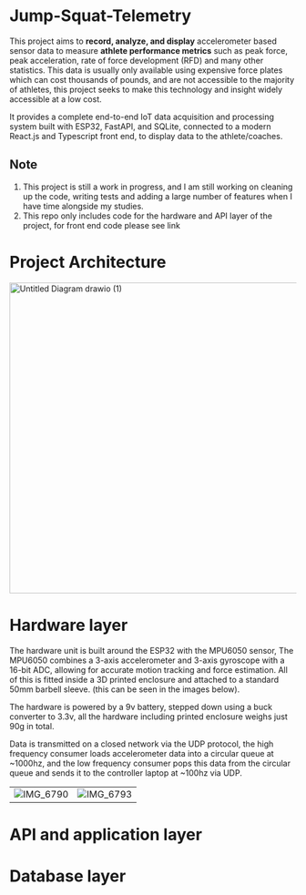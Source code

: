 # Jump-Squat-Telemetry

This project aims to **record, analyze, and display** accelerometer based sensor data to measure **athlete performance metrics** such as peak force, peak acceleration, rate of force development (RFD) and many other statistics. This data is usually only available using expensive force plates which can cost thousands of pounds, and are not accessible to the majority of athletes, this project seeks to make this technology and insight widely accessible at a low cost.

It provides a complete end-to-end IoT data acquisition and processing system built with ESP32, FastAPI, and SQLite, connected to a modern React.js and Typescript front end, to display data to the athlete/coaches.

## Note
1) This project is still a work in progress, and I am still working on cleaning up the code, writing tests and adding a large number of features when I have time alongside my studies.
2) This repo only includes code for the hardware and API layer of the project, for front end code please see link

# Project Architecture

<img width="902" height="546" alt="Untitled Diagram drawio (1)" src="https://github.com/user-attachments/assets/d0c71f60-a540-4ea3-a6f0-b5f089396f0e" />

# Hardware layer

The hardware unit is built around the ESP32 with the MPU6050 sensor, The MPU6050 combines a 3-axis accelerometer and 3-axis gyroscope with a 16-bit ADC, allowing for accurate motion tracking and force estimation. All of this is fitted inside a 3D printed enclosure and attached to a standard 50mm barbell sleeve. (this can be seen in the images below).

The hardware is powered by a 9v battery, stepped down using a buck converter to 3.3v, all the hardware including printed enclosure weighs just 90g in total. 

Data is transmitted on a closed network via the UDP protocol, the high frequency consumer loads accelerometer data into a circular queue at ~1000hz, and the low frequency consumer pops this data from the circular queue and sends it to the controller laptop at ~100hz via UDP.

|     |  |
| -------- | ------- |
| ![IMG_6790](https://github.com/user-attachments/assets/11599636-06c3-4c4a-9b0d-13ccc40465f0)  | ![IMG_6793](https://github.com/user-attachments/assets/87f0e1ad-aafe-4ff7-9266-9b840058762a)    |

# API and application layer

# Database layer


